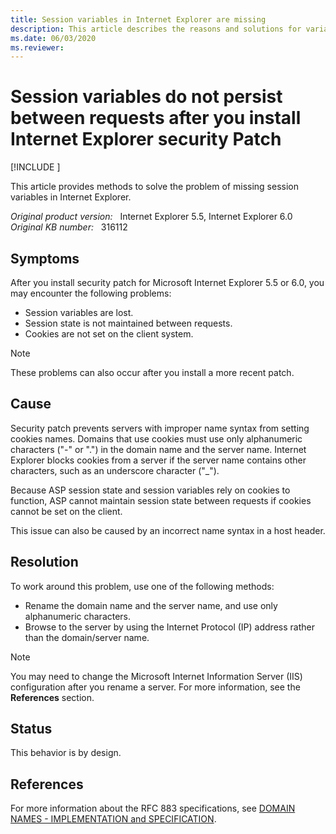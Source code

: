 ```yaml
---
title: Session variables in Internet Explorer are missing
description: This article describes the reasons and solutions for variables that cannot be saved after the security patch is installed in Internet Explorer 5.5 or 6.0.
ms.date: 06/03/2020
ms.reviewer: 
---
```

# Session variables do not persist between requests after you install Internet Explorer security Patch

[!INCLUDE [](../../../includes/browsers-important.md)]

This article provides methods to solve the problem of missing session variables in Internet Explorer.

_Original product version:_ &nbsp; Internet Explorer 5.5, Internet Explorer 6.0  
_Original KB number:_ &nbsp; 316112

## Symptoms

After you install security patch for Microsoft Internet Explorer 5.5 or 6.0, you may encounter the following problems:

- Session variables are lost.
- Session state is not maintained between requests.
- Cookies are not set on the client system.

> [!NOTE]
> These problems can also occur after you install a more recent patch.

## Cause

Security patch prevents servers with improper name syntax from setting cookies names. Domains that use cookies must use only alphanumeric characters ("-" or ".") in the domain name and the server name. Internet Explorer blocks cookies from a server if the server name contains other characters, such as an underscore character ("_").

Because ASP session state and session variables rely on cookies to function, ASP cannot maintain session state between requests if cookies cannot be set on the client.

This issue can also be caused by an incorrect name syntax in a host header.

## Resolution

To work around this problem, use one of the following methods:

- Rename the domain name and the server name, and use only alphanumeric characters.
- Browse to the server by using the Internet Protocol (IP) address rather than the domain/server name.

> [!NOTE]
> You may need to change the Microsoft Internet Information Server (IIS) configuration after you rename a server. For more information, see the **References** section.

## Status

This behavior is by design.

## References

For more information about the RFC 883 specifications, see [DOMAIN NAMES - IMPLEMENTATION and SPECIFICATION](https://www.ietf.org/rfc/rfc883.txt?number=883).
